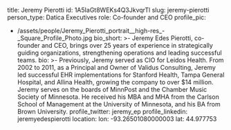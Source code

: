 title: Jeremy Pierotti
id: 1A5IaGt8WEKs4Q3JkvqrTl
slug: jeremy-pierotti
person_type: Datica Executives
role: Co-founder and CEO
profile_pic:
  - /assets/people/Jeremy_Pierotti_portrait__high-res_-_Square_Profile_Photo.jpg
bio_short: >-
  Jeremy Edes Pierotti, co-founder and CEO, brings over 25 years of experience
  in strategically guiding organizations, strengthening operations and leading
  successful teams. 
bio: >-
  Previously, Jeremy served as CIO for Leidos Health. From 2002 to 2011, as a
  Principal and Owner of Validus Consulting, Jeremy led successful EHR
  implementations for Stanford Health, Tampa General Hospital, and Allina
  Health, growing the company to over $14 million. Jeremy serves on the boards
  of MinnPost and the Chamber Music Society of Minnesota. He received his MBA
  and MHA from the Carlson School of Management at the University of Minnesota,
  and his BA from Brown University.
profile_twitter: jeremy_ep
profile_linkedin: jeremyedespierotti
location:
  lon: -93.26501080000003
  lat: 44.977753
